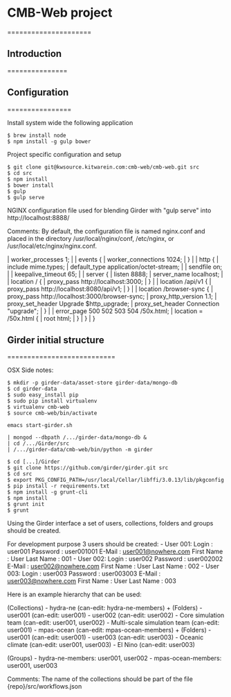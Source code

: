 # CMB-Web project
=====================

## Introduction
===============


## Configuration
================

Install system wide the following application

    $ brew install node
    $ npm install -g gulp bower

Project specific configuration and setup

    $ git clone git@kwsource.kitwarein.com:cmb-web/cmb-web.git src
    $ cd src
    $ npm install
    $ bower install
    $ gulp
    $ gulp serve

NGINX configuration file used for blending Girder with "gulp serve" into
http://localhost:8888/

Comments:
    By default, the configuration file is named nginx.conf and placed
    in the directory /usr/local/nginx/conf, /etc/nginx, or /usr/local/etc/nginx/nginx.conf.

| worker_processes  1;
|
| events {
|     worker_connections  1024;
| }
|
| http {
|     include       mime.types;
|     default_type  application/octet-stream;
|
|     sendfile        on;
|
|     keepalive_timeout  65;
|
|     server {
|         listen       8888;
|         server_name  localhost;
|
|         location / {
|             proxy_pass http://localhost:3000;
|         }
|
|         location /api/v1 {
|             proxy_pass http://localhost:8080/api/v1;
|         }
|
|         location /browser-sync {
|             proxy_pass http://localhost:3000/browser-sync;
|             proxy_http_version 1.1;
|             proxy_set_header Upgrade $http_upgrade;
|             proxy_set_header Connection "upgrade";
|         }
|
|         error_page   500 502 503 504  /50x.html;
|         location = /50x.html {
|             root   html;
|         }
|     }
| }

## Girder initial structure
===========================

OSX Side notes:

    $ mkdir -p girder-data/asset-store girder-data/mongo-db
    $ cd girder-data
    $ sudo easy_install pip
    $ sudo pip install virtualenv
    $ virtualenv cmb-web
    $ source cmb-web/bin/activate

    emacs start-girder.sh

    | mongod --dbpath /.../girder-data/mongo-db &
    | cd /.../Girder/src
    | /.../girder-data/cmb-web/bin/python -m girder

    $ cd [...]/Girder
    $ git clone https://github.com/girder/girder.git src
    $ cd src
    $ export PKG_CONFIG_PATH=/usr/local/Cellar/libffi/3.0.13/lib/pkgconfig
    $ pip install -r requirements.txt
    $ npm install -g grunt-cli
    $ npm install
    $ grunt init
    $ grunt    

Using the Girder interface a set of users, collections, folders and groups
should be created.

For development purpose 3 users should be created:
    - User 001:
        Login       : user001
        Password    : user001001
        E-Mail      : user001@nowhere.com
        First Name  : User
        Last Name   : 001
    - User 002:
        Login       : user002
        Password    : user002002
        E-Mail      : user002@nowhere.com
        First Name  : User
        Last Name   : 002
    - User 003:
        Login       : user003
        Password    : user003003
        E-Mail      : user003@nowhere.com
        First Name  : User
        Last Name   : 003

Here is an example hierarchy that can be used:

  (Collections)
    - hydra-ne (can-edit: hydra-ne-members)
        + (Folders)
            - user001 (can-edit: user001)
            - user002 (can-edit: user002)
            - Core simulation team (can-edit: user001, user002)
            - Multi-scale simulation team (can-edit: user001)
    - mpas-ocean (can-edit: mpas-ocean-members)
        + (Folders)
            - user001 (can-edit: user001)
            - user003 (can-edit: user003)
            - Oceanic climate (can-edit: user001, user003)
            - El Nino (can-edit: user003)

  (Groups)
    - hydra-ne-members: user001, user002
    - mpas-ocean-members: user001, user003

Comments:
    The name of the collections should be part of the file {repo}/src/workflows.json


